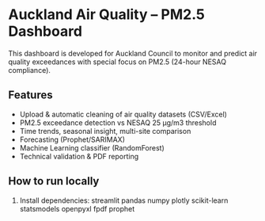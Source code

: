 # Auckland Air Quality – PM2.5 Dashboard

This dashboard is developed for Auckland Council to monitor and predict air quality exceedances
with special focus on PM2.5 (24-hour NESAQ compliance).

## Features
- Upload & automatic cleaning of air quality datasets (CSV/Excel)
- PM2.5 exceedance detection vs NESAQ 25 µg/m3 threshold
- Time trends, seasonal insight, multi-site comparison
- Forecasting (Prophet/SARIMAX)
- Machine Learning classifier (RandomForest)
- Technical validation & PDF reporting

## How to run locally
1. Install dependencies:
streamlit
pandas
numpy
plotly
scikit-learn
statsmodels
openpyxl
fpdf
prophet
